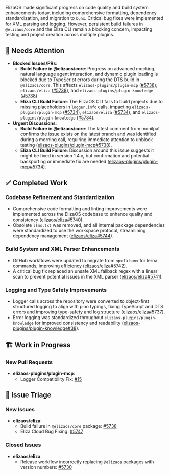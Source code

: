 ElizaOS made significant progress on code quality and build system enhancements today, including comprehensive formatting, dependency standardization, and migration to `bunx`. Critical bug fixes were implemented for XML parsing and logging. However, persistent build failures in `@elizaos/core` and the Eliza CLI remain a blocking concern, impacting testing and project creation across multiple plugins.

## 🚨 Needs Attention
- **Blocked Issues/PRs**:
    - **Build Failure in @elizaos/core**: Progress on advanced mocking, natural language agent interaction, and dynamic plugin loading is blocked due to TypeScript errors during the DTS build in `@elizaos/core`. This affects `elizaos-plugins/plugin-mcp` ([#5738](https://github.com/elizaos-plugins/plugin-mcp/issues/5738)), `elizaos/eliza` ([#5738](https://github.com/elizaos/eliza/issues/5738)), and `elizaos-plugins/plugin-knowledge` ([#5738](https://github.com/elizaos-plugins/plugin-knowledge/issues/5738)).
    - **Eliza CLI Build Failure**: The ElizaOS CLI fails to build projects due to missing placeholders in `logger.info` calls, impacting `elizaos-plugins/plugin-mcp` ([#5734](https://github.com/elizaos-plugins/plugin-mcp/issues/5734)), `elizaos/eliza` ([#5734](https://github.com/elizaos/eliza/issues/5734)), and `elizaos-plugins/plugin-knowledge` ([#5734](https://github.com/elizaos-plugins/plugin-knowledge/issues/5734)).
- **Urgent Discussions**:
    - **Build Failure in @elizaos/core**: The latest comment from monilpat confirms the issue exists on the latest branch and was identified during a morning call, requiring immediate attention to unblock testing ([elizaos-plugins/plugin-mcp#5738](https://github.com/elizaos-plugins/plugin-mcp/issues/5738)).
    - **Eliza CLI Build Failure**: Discussion around this issue suggests it might be fixed in version 1.4.x, but confirmation and potential backporting or immediate fix are needed ([elizaos-plugins/plugin-mcp#5734](https://github.com/elizaos-plugins/plugin-mcp/issues/5734)).

## ✅ Completed Work
### Codebase Refinement and Standardization
- Comprehensive code formatting and linting improvements were implemented across the ElizaOS codebase to enhance quality and consistency ([elizaos/eliza#5740](https://github.com/elizaos/eliza/pull/5740)).
- Obsolete `llms.txt` was removed, and all internal package dependencies were standardized to use the workspace protocol, streamlining dependency management ([elizaos/eliza#5744](https://github.com/elizaos/eliza/pull/5744)).
### Build System and XML Parser Enhancements
- GitHub workflows were updated to migrate from `npx` to `bunx` for lerna commands, improving efficiency ([elizaos/eliza#5742](https://github.com/elizaos/eliza/pull/5742)).
- A critical bug fix replaced an unsafe XML fallback regex with a linear scan to prevent potential issues in the XML parser ([elizaos/eliza#5741](https://github.com/elizaos/eliza/pull/5741)).
### Logging and Type Safety Improvements
- Logger calls across the repository were converted to object-first structured logging to align with pino typings, fixing TypeScript and DTS errors and improving type-safety and log structure ([elizaos/eliza#5737](https://github.com/elizaos/eliza/pull/5737)).
- Error logging was standardized throughout `elizaos-plugins/plugin-knowledge` for improved consistency and readability ([elizaos-plugins/plugin-knowledge#38](https://github.com/elizaos-plugins/plugin-knowledge/pull/38)).

## 🏗️ Work in Progress
### New Pull Requests
- **elizaos-plugins/plugin-mcp**:
    - Logger Compatibility Fix: [#15](https://github.com/elizaos-plugins/plugin-mcp/pull/15)

## 🐞 Issue Triage
### New Issues
- **elizaos/eliza**:
    - Build failure in `@elizaos/core` package: [#5738](https://github.com/elizaos/eliza/issues/5738)
    - Eliza Cloud Bug Fixing: [#5747](https://github.com/elizaos/eliza/issues/5747)

### Closed Issues
- **elizaos/eliza**:
    - Release workflow incorrectly replacing `@elizaos` packages with version numbers: [#5730](https://github.com/elizaos/eliza/issues/5730)